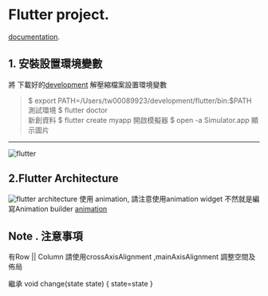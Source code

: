 # Flutter project.

[documentation](https://flutter.io/).
## 1. 安裝設置環境變數
將 下載好的[development](https://storage.googleapis.com/flutter_infra/releases/beta/macos/flutter_macos_v0.5.1-beta.zip) 解壓縮檔案設置環境變數

> $ export PATH=/Users/tw00089923/development/flutter/bin:$PATH
 測試環境
> $ flutter doctor  
 新創資料
> $ flutter create myapp
 開啟模擬器
> $ open -a Simulator.app
 顯示圖片
***  
![flutter](https://flutter.io/images/flutter-starter-app-android.png)

## 2.Flutter Architecture
![flutter architecture](https://cdn-images-1.medium.com/max/1600/0*NeeJq8PwkiTj8eMf.)
使用 animation, 請注意使用animation widget 不然就是編寫Animation builder [animation](https://flutter.io/tutorials/animation/)










## Note . 注意事項
有Row || Column 請使用crossAxisAlignment ,mainAxisAlignment 調整空間及佈局


繼承 
void change(state state) {
    state=state
}
